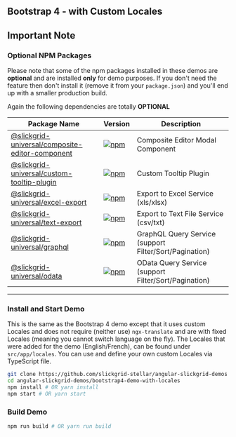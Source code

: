 ## Bootstrap 4 - with Custom Locales

## Important Note
### Optional NPM Packages
Please note that some of the npm packages installed in these demos are **optional** and are installed **only** for demo purposes. If you don't need the feature then don't install it (remove it from your `package.json`) and you'll end up with a smaller production build.

Again the following dependencies are totally **OPTIONAL**

| Package Name | Version | Description |
| ------------ | ------- | ----------- |
| [@slickgrid-universal/composite-editor-component](https://github.com/slickgrid-stellar/slickgrid-universal/tree/master/packages/composite-editor-component) | [![npm](https://img.shields.io/npm/v/@slickgrid-universal/composite-editor-component.svg?color=forest)](https://www.npmjs.com/package/@slickgrid-universal/composite-editor-component) | Composite Editor Modal Component |
| [@slickgrid-universal/custom-tooltip-plugin](https://github.com/slickgrid-stellar/slickgrid-universal/tree/master/packages/custom-tooltip-plugin) | [![npm](https://img.shields.io/npm/v/@slickgrid-universal/custom-tooltip-plugin.svg?color=forest)](https://www.npmjs.com/package/@slickgrid-universal/custom-tooltip-plugin) | Custom Tooltip Plugin |
| [@slickgrid-universal/excel-export](https://github.com/slickgrid-stellar/slickgrid-universal/tree/master/packages/excel-export) | [![npm](https://img.shields.io/npm/v/@slickgrid-universal/excel-export.svg?color=forest)](https://www.npmjs.com/package/@slickgrid-universal/excel-export) | Export to Excel Service (xls/xlsx) |
| [@slickgrid-universal/text-export](https://github.com/slickgrid-stellar/slickgrid-universal/tree/master/packages/text-export) | [![npm](https://img.shields.io/npm/v/@slickgrid-universal/text-export.svg?color=forest)](https://www.npmjs.com/package/@slickgrid-universal/text-export) | Export to Text File Service (csv/txt) |
| [@slickgrid-universal/graphql](https://github.com/slickgrid-stellar/slickgrid-universal/tree/master/packages/graphql) | [![npm](https://img.shields.io/npm/v/@slickgrid-universal/graphql.svg?color=forest)](https://www.npmjs.com/package/@slickgrid-universal/graphql) | GraphQL Query Service (support Filter/Sort/Pagination) |
| [@slickgrid-universal/odata](https://github.com/slickgrid-stellar/slickgrid-universal/tree/master/packages/odata) | [![npm](https://img.shields.io/npm/v/@slickgrid-universal/odata.svg?color=forest)](https://www.npmjs.com/package/@slickgrid-universal/odata) | OData Query Service (support Filter/Sort/Pagination) |

---

### Install and Start Demo
This is the same as the Bootstrap 4 demo except that it uses custom Locales and does not require (neither use) `ngx-translate` and are with fixed Locales (meaning you cannot switch language on the fly). The Locales that were added for the demo (English/French), can be found under `src/app/locales`. You can use and define your own custom Locales via TypeScript file.
```bash
git clone https://github.com/slickgrid-stellar/angular-slickgrid-demos
cd angular-slickgrid-demos/bootstrap4-demo-with-locales
npm install # OR yarn install
npm start # OR yarn start
```

### Build Demo
```bash
npm run build # OR yarn run build
```
